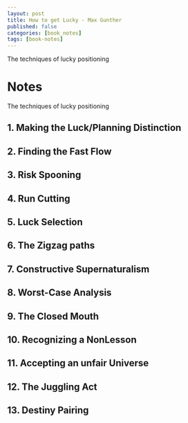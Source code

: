 ```yaml
---
layout: post
title: How to get Lucky - Max Gunther
published: false
categories: [book_notes]
tags: [book-notes]
---
```


The techniques of lucky positioning

# Notes
The techniques of lucky positioning

## 1. Making the Luck/Planning Distinction

## 2. Finding the Fast Flow

## 3. Risk Spooning

## 4. Run Cutting

## 5. Luck Selection

## 6. The Zigzag paths

## 7. Constructive Supernaturalism

## 8. Worst-Case Analysis

## 9. The Closed Mouth

## 10. Recognizing a NonLesson

## 11. Accepting an unfair Universe

## 12. The Juggling Act

## 13. Destiny Pairing
